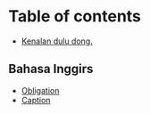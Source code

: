 # Table of contents

* [Kenalan dulu dong.](README.md)

## Bahasa Inggirs

* [Obligation](bahasa-inggirs/obligation.md)
* [Caption](bahasa-inggirs/caption.md)

